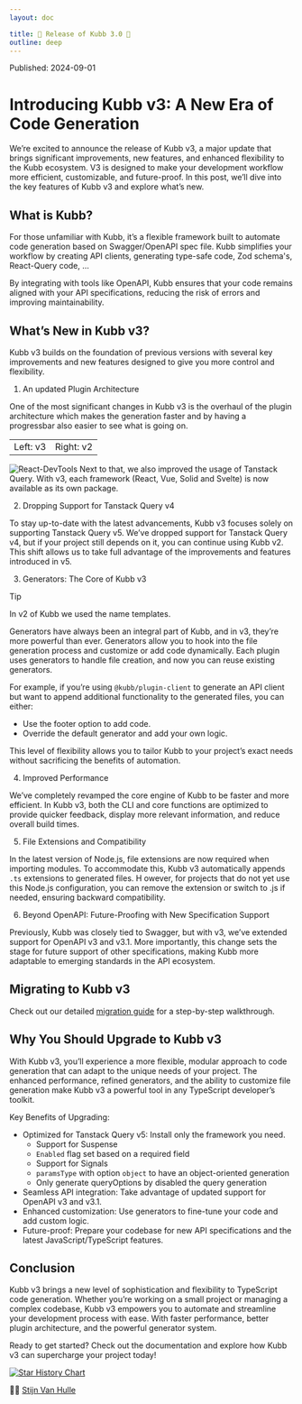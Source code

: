 ```yaml
---
layout: doc

title: 🎉 Release of Kubb 3.0 🎉
outline: deep
---
```


<script >
globalThis.confetti?.({
  particleCount: 100,
  spread: 100,
  origin: { y: 0.5 },
})

globalThis.addEventListener?.("load", (event) => {
  setTimeout(()=>{
    globalThis.confetti?.({
      particleCount: 100,
      spread: 100,
      origin: { y: 0.5 },
    })
  },1000)
});
</script>

Published: 2024-09-01

# Introducing Kubb v3: A New Era of Code Generation

We’re excited to announce the release of Kubb v3, a major update that brings significant improvements, new features, and enhanced flexibility to the Kubb ecosystem. V3 is designed to make your development workflow more efficient, customizable, and future-proof.
In this post, we’ll dive into the key features of Kubb v3 and explore what’s new.

## What is Kubb?
For those unfamiliar with Kubb, it’s a flexible framework built to automate code generation based on Swagger/OpenAPI spec file. Kubb simplifies your workflow by creating API clients, generating type-safe code, Zod schema's, React-Query code, ...

By integrating with tools like OpenAPI, Kubb ensures that your code remains aligned with your API specifications, reducing the risk of errors and improving maintainability.

## What’s New in Kubb v3?
Kubb v3 builds on the foundation of previous versions with several key improvements and new features designed to give you more control and flexibility.

1. An updated Plugin Architecture

One of the most significant changes in Kubb v3 is the overhaul of the plugin architecture which makes the generation faster and by having a progressbar also easier to see what is going on.

|          |           |
|---------:|:----------|
| Left: v3 | Right: v2 |

![React-DevTools](/screenshots/cli-speed.gif)
Next to that, we also improved the usage of Tanstack Query. With v3, each framework (React, Vue, Solid and Svelte) is now available as its own package.


2. Dropping Support for Tanstack Query v4

To stay up-to-date with the latest advancements, Kubb v3 focuses solely on supporting Tanstack Query v5. We’ve dropped support for Tanstack Query v4, but if your project still depends on it, you can continue using Kubb v2.
This shift allows us to take full advantage of the improvements and features introduced in v5.

3. Generators: The Core of Kubb v3


> [!TIP]
> In v2 of Kubb we used the name templates.

Generators have always been an integral part of Kubb, and in v3, they’re more powerful than ever.
Generators allow you to hook into the file generation process and customize or add code dynamically.
Each plugin uses generators to handle file creation, and now you can reuse existing generators.

For example, if you’re using `@kubb/plugin-client` to generate an API client but want to append additional functionality to the generated files, you can either:

- Use the footer option to add code.
- Override the default generator and add your own logic.

This level of flexibility allows you to tailor Kubb to your project’s exact needs without sacrificing the benefits of automation.

4. Improved Performance

We’ve completely revamped the core engine of Kubb to be faster and more efficient. In Kubb v3, both the CLI and core functions are optimized to provide quicker feedback, display more relevant information, and reduce overall build times.

5. File Extensions and Compatibility

In the latest version of Node.js, file extensions are now required when importing modules. To accommodate this, Kubb v3 automatically appends `.ts` extensions to generated files. H
owever, for projects that do not yet use this Node.js configuration, you can remove the extension or switch to .js if needed, ensuring backward compatibility.

6. Beyond OpenAPI: Future-Proofing with New Specification Support

Previously, Kubb was closely tied to Swagger, but with v3, we’ve extended support for OpenAPI v3 and v3.1.
More importantly, this change sets the stage for future support of other specifications, making Kubb more adaptable to emerging standards in the API ecosystem.

## Migrating to Kubb v3

Check out our detailed [migration guide](/migration-guide) for a step-by-step walkthrough.

## Why You Should Upgrade to Kubb v3
With Kubb v3, you’ll experience a more flexible, modular approach to code generation that can adapt to the unique needs of your project.
The enhanced performance, refined generators, and the ability to customize file generation make Kubb v3 a powerful tool in any TypeScript developer’s toolkit.

Key Benefits of Upgrading:

- Optimized for Tanstack Query v5: Install only the framework you need.
  - Support for Suspense
  - `Enabled` flag set based on a required field
  - Support for Signals
  - `paramsType` with option `object` to have an object-oriented generation
  - Only generate queryOptions by disabled the query generation
- Seamless API integration: Take advantage of updated support for OpenAPI v3 and v3.1.
- Enhanced customization: Use generators to fine-tune your code and add custom logic.
- Future-proof: Prepare your codebase for new API specifications and the latest JavaScript/TypeScript features.

## Conclusion
Kubb v3 brings a new level of sophistication and flexibility to TypeScript code generation. Whether you’re working on a small project or managing a complex codebase, Kubb v3 empowers you to automate and streamline your development process with ease.
With faster performance, better plugin architecture, and the powerful generator system.

Ready to get started? Check out the documentation and explore how Kubb v3 can supercharge your project today!

<a href="https://star-history.com/#kubb-labs/kubb&Date">
  <picture>
    <source media="(prefers-color-scheme: dark)" srcset="https://api.star-history.com/svg?repos=kubb-labs/kubb&type=Date&theme=dark" />
    <source media="(prefers-color-scheme: light)" srcset="https://api.star-history.com/svg?repos=kubb-labs/kubb&type=Date" />
    <img alt="Star History Chart" src="https://api.star-history.com/svg?repos=kubb-labs/kubb&type=Date" />
  </picture>
</a>

👋🏽 [Stijn Van Hulle](https://twitter.com/stijnvanhulle)
